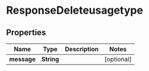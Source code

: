 

# ResponseDeleteusagetype


## Properties

| Name | Type | Description | Notes |
|------------ | ------------- | ------------- | -------------|
|**message** | **String** |  |  [optional] |



